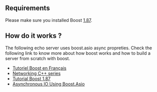 ## Requirements

Please make sure you installed Boost [1.87](https://archives.boost.io/release/1.87.0/source/). 

## How do it works ? 

The following echo server uses boost.asio async propreties. Check the following link to know more about how boost works and how to build a server from scratch with boost. 

- [Tutoriel Boost en Français](https://gwenael-dunand.developpez.com/tutoriels/cpp/boost/asio/#LI-C)
- [Networking C++ series](https://www.youtube.com/watch?v=2hNdkYInj4g&list=PLIXt8mu2KcUJOwdLMp-Z-cDIZA1aZfVTN)
- [Tutorial Boost 1.87](https://www.boost.org/doc/libs/1_87_0/doc/html/boost_asio/tutorial)
- [Asynchronous IO Using Boost.Asio](https://www.youtube.com/watch?v=UUiM-KNH69E&t)